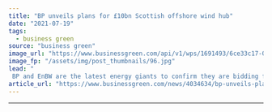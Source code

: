 ```yaml
---
title: "BP unveils plans for £10bn Scottish offshore wind hub"
date: "2021-07-19"
tags: 
  - business green
source: "business green"
image_url: "https://www.businessgreen.com/api/v1/wps/1691493/6ce33c17-0eb5-426f-8ca3-2007df2ff72b/4/aberdeen-new-185x114.jpg"
image_fp: "/assets/img/post_thumbnails/96.jpg"
lead: "
 BP and EnBW are the latest energy giants to confirm they are bidding for latest round of ScotWind seabed leases ..."
article_url: "https://www.businessgreen.com/news/4034634/bp-unveils-plans-gbp10bn-scottish-offshore-wind-hub"
---
```


---
